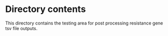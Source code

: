 # Directory contents

This directory contains the testing area for post processing resistance gene tsv file outputs.